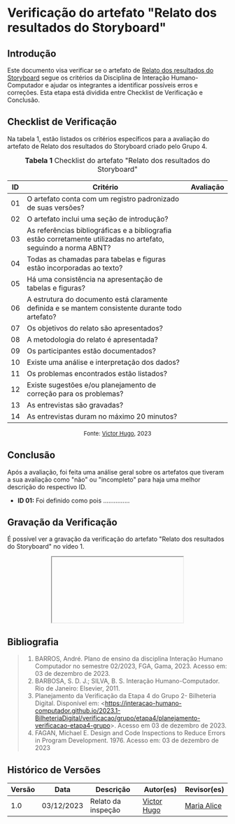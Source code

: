 # Verificação do artefato "Relato dos resultados do Storyboard"

## Introdução

Este documento visa verificar se o artefato de [Relato dos resultados do Storyboard](../../../../design_avalaiacao_desenvolvimento/nivel1/storyboard/relato_resultados.md) segue os critérios da Disciplina de Interação Humano-Computador e ajudar os integrantes a identificar possíveis erros e correções. Esta etapa está dividida entre Checklist de Verificação e Conclusão.


## Checklist de Verificação

Na tabela 1, estão listados os critérios específicos para a avaliação do artefato de Relato dos resultados do Storyboard criado pelo Grupo 4.

<font size="3"><p style="text-align: center"><b>Tabela 1</b> Checklist do artefato "Relato dos resultados do Storyboard" </p></font>

| ID  | Critério                                                                                                         | Avaliação |
| --- | ---------------------------------------------------------------------------------------------------------------- | --------- |
| 01  | O artefato conta com um registro padronizado de suas versões?                                                    |           |
| 02  | O artefato inclui uma seção de introdução?                                                                       |           |
| 03  | As referências bibliográficas e a bibliografia estão corretamente utilizadas no artefato, seguindo a norma ABNT? |           |
| 04  | Todas as chamadas para tabelas e figuras estão incorporadas ao texto?                                            |           |
| 05  | Há uma consistência na apresentação de tabelas e figuras?                                                        |           |
| 06  | A estrutura do documento está claramente definida e se mantem consistente durante todo artefato?                 |           |
| 07  | Os objetivos do relato são apresentados?                                                                         |           |
| 08  | A metodologia do relato é apresentada?                                                                           |           |
| 09  | Os participantes estão documentados?                                                                             |           |
| 10  | Existe uma análise e interpretação dos dados?                                                                    |           |
| 11  | Os problemas encontrados estão listados?                                                                         |           |
| 12  | Existe sugestões e/ou planejamento de correção para os problemas?                                                |           |
| 13  | As entrevistas são gravadas?                                                                                     |           |
| 14  | As entrevistas duram no máximo 20 minutos?                                                                       |           |


<font size="2"><p style="text-align: center">Fonte: [Victor Hugo](https://github.com/ViictorHugoo), 2023</p></font>

## Conclusão

Após a avaliação, foi feita uma análise geral sobre os artefatos que tiveram a sua avaliação como "não" ou "incompleto" para haja uma melhor descrição do respectivo ID.

- **ID 01:** Foi definido como  pois ...............


## Gravação da Verificação

É possível ver a gravação da verificação do artefato "Relato dos resultados do Storyboard" no vídeo 1.

<center>
<iframe></iframe>
</center>


## Bibliografia 

> 1. BARROS, André. Plano de ensino da disciplina Interação Humano Computador no semestre 02/2023, FGA, Gama, 2023. Acesso em: 03 de dezembro de 2023.
> 2. BARBOSA, S. D. J.; SILVA, B. S. Interação Humano-Computador. Rio de Janeiro: Elsevier, 2011.
> 3. Planejamento da Verificação da Etapa 4 do Grupo 2- Bilheteria Digital. Disponível em: <<https://interacao-humano-computador.github.io/2023.1-BilheteriaDigital/verificacao/grupo/etapa4/planejamento-verificacao-etapa4-grupo>>. Acesso em 03 de dezembro de 2023.
> 4. FAGAN, Michael E. Design and Code Inspections to Reduce Errors in Program Development. 1976. Acesso em: 03 de dezembro de 2023


## Histórico de Versões

| Versão | Data       | Descrição                   | Autor(es)                                       | Revisor(es)                                    |
| ------ | ---------- | --------------------------- | ----------------------------------------------- | ---------------------------------------------- |
| 1.0    | 03/12/2023 | Relato da inspeção          | [Victor Hugo](https://github.com/ViictorHugoo) | [Maria Alice](https://github.com/Maliz30)     |


